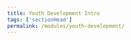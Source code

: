 ```yaml
---
title: Youth Development Intro 
tags: ['sectionHead']
permalink: /modules/youth-development/
---
```

